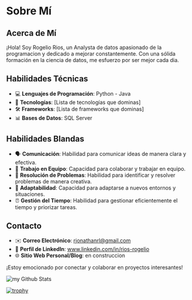 # Sobre Mí

## Acerca de Mí

¡Hola! Soy Rogelio Rios, un Analysta de datos apasionado de la programacion y dedicado a mejorar constantemente. Con una sólida formación en la ciencia de datos, me esfuerzo por ser mejor cada dia.

## Habilidades Técnicas

- 💻 **Lenguajes de Programación**: Python - Java
- 🔧 **Tecnologías**: [Lista de tecnologías que dominas]
- 🛠️ **Frameworks**: [Lista de frameworks que dominas]
- 📊 **Bases de Datos**: SQL Server

<!--## Proyectos Destacados

### ETL de un datates con python para su uso en Power BI

- **Descripción**: Breve descripción del proyecto y su propósito.
- **Tecnologías Utilizadas**: Lista de tecnologías utilizadas en el proyecto.
- **Enlace al Proyecto**: [Enlace al repositorio o sitio web del proyecto]

### Video Juego space game

- **Descripción**: Breve descripción del proyecto y su propósito.
- **Tecnologías Utilizadas**: Lista de tecnologías utilizadas en el proyecto.
- **Enlace al Proyecto**: [Enlace al repositorio o sitio web del proyecto] -->

## Habilidades Blandas

- 🗣️ **Comunicación**: Habilidad para comunicar ideas de manera clara y efectiva.
- 🤝 **Trabajo en Equipo**: Capacidad para colaborar y trabajar en equipo.
- 🧠 **Resolución de Problemas**: Habilidad para identificar y resolver problemas de manera creativa.
- 🔄 **Adaptabilidad**: Capacidad para adaptarse a nuevos entornos y situaciones.
- ⏰ **Gestión del Tiempo**: Habilidad para gestionar eficientemente el tiempo y priorizar tareas.

## Contacto

- ✉️ **Correo Electrónico**: rjonathanrl@gmail.com
- 🔗 **Perfil de LinkedIn**: www.linkedin.com/in/rios-rogelio
- 🌐 **Sitio Web Personal/Blog**: en construccion 

¡Estoy emocionado por conectar y colaborar en proyectos interesantes!


<img align="center" src="https://github-readme-stats.vercel.app/api?username=RRios16&include_all_commits=true&count_private=true&show_icons=true&line_height=20&title_color=2B5BBD&icon_color=1124BB&text_color=A1A1A1&bg_color=0,000000,130F40" alt="my Github Stats"/>

[![trophy](https://github-profile-trophy.vercel.app/?username=RRios16&theme=onedark)](https://github.com/ryo-ma/github-profile-trophy)



